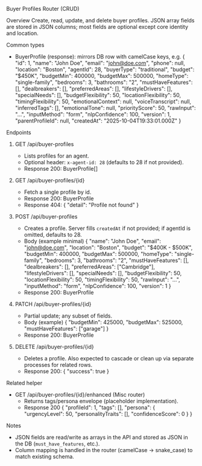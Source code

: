 Buyer Profiles Router (CRUD)

Overview
Create, read, update, and delete buyer profiles. JSON array fields are stored in JSON columns; most fields are optional except core identity and location.

Common types
- BuyerProfile (response): mirrors DB row with camelCase keys, e.g.
  {
    "id": 1,
    "name": "John Doe",
    "email": "john@doe.com",
    "phone": null,
    "location": "Boston",
    "agentId": 28,
    "buyerType": "traditional",
    "budget": "$450K",
    "budgetMin": 400000,
    "budgetMax": 500000,
    "homeType": "single-family",
    "bedrooms": 3,
    "bathrooms": "2",
    "mustHaveFeatures": [], "dealbreakers": [], "preferredAreas": [], "lifestyleDrivers": [], "specialNeeds": [],
    "budgetFlexibility": 50, "locationFlexibility": 50, "timingFlexibility": 50,
    "emotionalContext": null, "voiceTranscript": null, "inferredTags": [], "emotionalTone": null,
    "priorityScore": 50, "rawInput": "...", "inputMethod": "form", "nlpConfidence": 100,
    "version": 1, "parentProfileId": null,
    "createdAt": "2025-10-04T19:33:01.000Z"
  }

Endpoints
1) GET /api/buyer-profiles
   - Lists profiles for an agent.
   - Optional header: `x-agent-id: 28` (defaults to 28 if not provided).
   - Response 200: BuyerProfile[]

2) GET /api/buyer-profiles/{id}
   - Fetch a single profile by id.
   - Response 200: BuyerProfile
   - Response 404: { "detail": "Profile not found" }

3) POST /api/buyer-profiles
   - Creates a profile. Server fills `createdAt` if not provided; if agentId is omitted, defaults to 28.
   - Body (example minimal)
     {
       "name": "John Doe",
       "email": "john@doe.com",
       "location": "Boston",
       "budget": "$400K - $500K",
       "budgetMin": 400000,
       "budgetMax": 500000,
       "homeType": "single-family",
       "bedrooms": 3,
       "bathrooms": "2",
       "mustHaveFeatures": [], "dealbreakers": [], "preferredAreas": ["Cambridge"],
       "lifestyleDrivers": [], "specialNeeds": [],
       "budgetFlexibility": 50, "locationFlexibility": 50, "timingFlexibility": 50,
       "rawInput": "...", "inputMethod": "form", "nlpConfidence": 100, "version": 1
     }
   - Response 200: BuyerProfile

4) PATCH /api/buyer-profiles/{id}
   - Partial update; any subset of fields.
   - Body (example)
     { "budgetMin": 425000, "budgetMax": 525000, "mustHaveFeatures": ["garage"] }
   - Response 200: BuyerProfile

5) DELETE /api/buyer-profiles/{id}
   - Deletes a profile. Also expected to cascade or clean up via separate processes for related rows.
   - Response 200: { "success": true }

Related helper
- GET /api/buyer-profiles/{id}/enhanced (Misc router)
  - Returns tags/persona envelope (placeholder implementation).
  - Response 200
    { "profileId": 1, "tags": [], "persona": { "urgencyLevel": 50, "personalityTraits": [], "confidenceScore": 0 } }

Notes
- JSON fields are read/write as arrays in the API and stored as JSON in the DB (`must_have_features`, etc.).
- Column mapping is handled in the router (camelCase → snake_case) to match existing schema.

